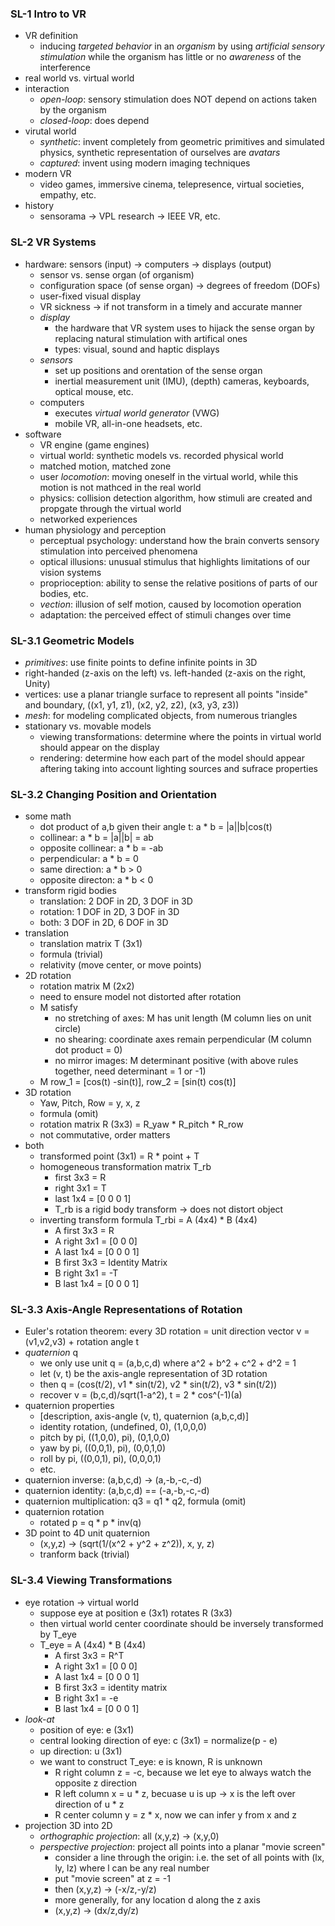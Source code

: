 ### SL-1 Intro to VR

- VR definition
	- inducing *targeted behavior* in an *organism* by using *artificial sensory stimulation* while the organism has little or no *awareness* of the interference
- real world vs. virtual world
- interaction
	- *open-loop*: sensory stimulation does NOT depend on actions taken by the organism
	- *closed-loop*: does depend
- virutal world
	- *synthetic*: invent completely from geometric primitives and simulated physics, synthetic representation of ourselves are *avatars*
	- *captured*: invent using modern imaging techniques
- modern VR
	- video games, immersive cinema, telepresence, virtual societies, empathy, etc.
- history
	- sensorama -> VPL research -> IEEE VR, etc.

### SL-2 VR Systems

- hardware: sensors (input) -> computers -> displays (output)
	- sensor vs. sense organ (of organism)
	- configuration space (of sense organ) -> degrees of freedom (DOFs)
	- user-fixed visual display
	- VR sickness -> if not transform in a timely and accurate manner
	- *display*
		- the hardware that VR system uses to hijack the sense organ by replacing natural stimulation with artifical ones
		- types: visual, sound and haptic displays
	- *sensors*
		- set up positions and orentation of the sense organ
		- inertial measurement unit (IMU), (depth) cameras, keyboards, optical mouse, etc.
	- computers
		- executes *virtual world generator* (VWG)
		- mobile VR, all-in-one headsets, etc.
- software
	- VR engine (game engines)
	- virtual world: synthetic models vs. recorded physical world
	- matched motion, matched zone
	- user *locomotion*: moving oneself in the virtual world, while this motion is not mathced in the real world
	- physics: collision detection algorithm, how stimuli are created and propgate through the virtual world
	- networked experiences
- human physiology and perception
	- perceptual psychology: understand how the brain converts sensory stimulation into perceived phenomena
	- optical illusions: unusual stimulus that highlights limitations of our vision systems
	- proprioception: ability to sense the relative positions of parts of our bodies, etc.
	- *vection*: illusion of self motion, caused by locomotion operation
	- adaptation: the perceived effect of stimuli changes over time

### SL-3.1 Geometric Models

- *primitives*: use finite points to define infinite points in 3D
- right-handed (z-axis on the left) vs. left-handed (z-axis on the right, Unity)
- vertices: use a planar triangle surface to represent all points "inside" and boundary, ((x1, y1, z1), (x2, y2, z2), (x3, y3, z3))
- *mesh*: for modeling complicated objects, from numerous triangles
- stationary vs. movable models
	- viewing transformations: determine where the points in virtual world should appear on the display
	- rendering: determine how each part of the model should appear aftering taking into account lighting sources and sufrace properties

### SL-3.2 Changing Position and Orientation

- some math
	- dot product of a,b given their angle t: a * b = |a||b|cos(t)
	- collinear: a * b = |a||b| = ab
	- opposite collinear: a * b = -ab
	- perpendicular: a * b = 0
	- same direction: a * b > 0
	- opposite directon: a * b < 0
- transform rigid bodies
	- translation: 2 DOF in 2D, 3 DOF in 3D
	- rotation: 1 DOF in 2D, 3 DOF in 3D
	- both: 3 DOF in 2D, 6 DOF in 3D
- translation
	- translation matrix T (3x1)
	- formula (trivial)
	- relativity (move center, or move points)
- 2D rotation
	- rotation matrix M (2x2)
	- need to ensure model not distorted after rotation
	- M satisfy
		- no stretching of axes: M has unit length (M column lies on unit circle)
		- no shearing: coordinate axes remain perpendicular (M column dot product = 0)
		- no mirror images: M determinant positive (with above rules together, need determinant = 1 or -1)
	- M row_1 = [cos(t) -sin(t)], row_2 = [sin(t) cos(t)]
- 3D rotation
	- Yaw, Pitch, Row = y, x, z
	- formula (omit)
	- rotation matrix R (3x3) = R_yaw * R_pitch * R_row
	- not commutative, order matters
- both
	- transformed point (3x1) = R * point + T
	- homogeneous transformation matrix T_rb
		- first 3x3 = R
		- right 3x1 = T
		- last 1x4 = [0 0 0 1]
		- T_rb is a rigid body transform -> does not distort object
	- inverting transform formula T_rbi = A (4x4) * B (4x4)
		- A first 3x3 = R
		- A right 3x1 = [0 0 0]
		- A last 1x4 = [0 0 0 1]
		- B first 3x3 = Identity Matrix
		- B right 3x1 = -T
		- B last 1x4 = [0 0 0 1]

### SL-3.3 Axis-Angle Representations of Rotation

- Euler's rotation theorem: every 3D rotation = unit direction vector v = (v1,v2,v3) + rotation angle t
- *quaternion* q
	- we only use unit q = (a,b,c,d) where a^2 + b^2 + c^2 + d^2 = 1
	- let (v, t) be the axis-angle representation of 3D rotation
	- then q = (cos(t/2), v1 * sin(t/2), v2 * sin(t/2), v3 * sin(t/2))
	- recover v = (b,c,d)/sqrt(1-a^2), t = 2 * cos^(-1)(a)
- quaternion properties
	- [description, axis-angle (v, t), quaternion (a,b,c,d)]
	- identity rotation, (undefined, 0), (1,0,0,0)
	- pitch by pi, ((1,0,0), pi), (0,1,0,0)
	- yaw by pi, ((0,0,1), pi), (0,0,1,0)
	- roll by pi, ((0,0,1), pi), (0,0,0,1)
	- etc.
- quaternion inverse: (a,b,c,d) -> (a,-b,-c,-d)
- quaternion identity: (a,b,c,d) == (-a,-b,-c,-d)
- quaternion multiplication: q3 = q1 * q2, formula (omit)
- quaternion rotation
	- rotated p = q * p * inv(q)
- 3D point to 4D unit quaternion
	- (x,y,z) -> (sqrt(1/(x^2 + y^2 + z^2)), x, y, z)
	- tranform back (trivial)

### SL-3.4 Viewing Transformations

- eye rotation -> virtual world
	- suppose eye at position e (3x1) rotates R (3x3)
	- then virtual world center coordinate should be inversely transformed by T_eye
	- T_eye = A (4x4) * B (4x4)
	 	- A first 3x3 = R^T
	 	- A right 3x1 = [0 0 0]
	 	- A last 1x4 = [0 0 0 1]
	 	- B first 3x3 = identity matrix
	 	- B right 3x1 = -e
	 	- B last 1x4 = [0 0 0 1]
- *look-at*
	- position of eye: e (3x1)
	- central looking direction of eye: c (3x1) = normalize(p - e)
	- up direction: u (3x1)
	- we want to construct T_eye: e is known, R is unknown
		- R right column z = -c, because we let eye to always watch the opposite z direction
		- R left column x = u * z, becuase u is up -> x is the left over direction of u * z
		- R center column y = z * x, now we can infer y from x and z
- projection 3D into 2D
	- *orthographic projection*: all (x,y,z) -> (x,y,0)
	- *perspective projection*: project all points into a planar "movie screen"
		- consider a line through the origin: i.e. the set of all points with (lx, ly, lz) where l can be any real number
		- put "movie screen" at z = -1
		- then (x,y,z) -> (-x/z,-y/z)
		- more generally, for any location d along the z axis
		- (x,y,z) -> (dx/z,dy/z)
